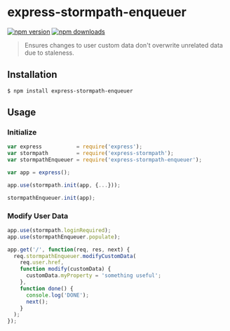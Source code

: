 # express-stormpath-enqueuer

[![npm version](https://img.shields.io/npm/v/express-stormpath-enqueuer.svg?style=flat)](https://npmjs.org/package/express-stormpath-enqueuer)
[![npm downloads](http://img.shields.io/npm/dm/express-stormpath-enqueuer.svg?style=flat)](https://npmjs.org/package/express-stormpath-enqueuer)

> Ensures changes to user custom data don't overwrite unrelated data due to staleness.


## Installation

```
$ npm install express-stormpath-enqueuer
```


## Usage

### Initialize

```js
var express           = require('express');
var stormpath         = require('express-stormpath');
var stormpathEnqueuer = require('express-stormpath-enqueuer');

var app = express();

app.use(stormpath.init(app, {...}));

stormpathEnqueuer.init(app);
```


### Modify User Data

```js
app.use(stormpath.loginRequired);
app.use(stormpathEnqueuer.populate);

app.get('/', function(req, res, next) {
  req.stormpathEnqueuer.modifyCustomData(
    req.user.href,
    function modify(customData) {
      customData.myProperty = 'something useful';
    },
    function done() {
      console.log('DONE');
      next();
    }
  );
});
```
